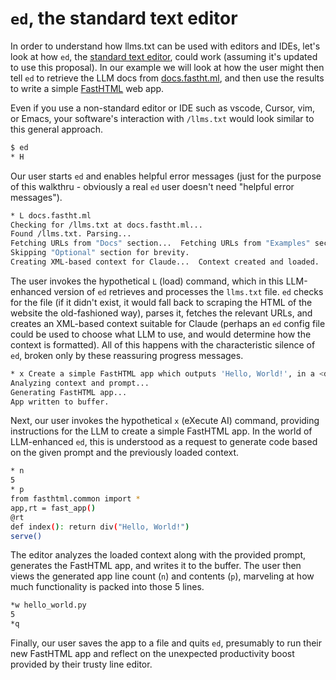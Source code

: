 # `ed`, the standard text editor

In order to understand how llms.txt can be used with editors and IDEs, let's look at how `ed`, the [standard text editor](https://www.gnu.org/fun/jokes/ed-msg.html), could work (assuming it's updated to use this proposal). In our example we will look at how the user might then tell `ed` to retrieve the LLM docs from [docs.fastht.ml](https://docs.fastht.ml), and then use the results to write a simple [FastHTML](https://fastht.ml) web app.

Even if you use a non-standard editor or IDE such as vscode, Cursor, vim, or Emacs, your software's interaction with `/llms.txt` would look similar to this general approach.

```sh
$ ed
* H
```

Our user starts `ed` and enables helpful error messages (just for the purpose of this walkthru - obviously a real `ed` user doesn't need "helpful error messages").

```sh
* L docs.fastht.ml
Checking for /llms.txt at docs.fastht.ml...
Found /llms.txt. Parsing...
Fetching URLs from "Docs" section...  Fetching URLs from "Examples" section...
Skipping "Optional" section for brevity.
Creating XML-based context for Claude...  Context created and loaded.
```

The user invokes the hypothetical `L` (load) command, which in this LLM-enhanced version of `ed` retrieves and processes the `llms.txt` file. `ed` checks for the file (if it didn't exist, it would fall back to scraping the HTML of the website the old-fashioned way), parses it, fetches the relevant URLs, and creates an XML-based context suitable for Claude (perhaps an `ed` config file could be used to choose what LLM to use, and would determine how the context is formatted). All of this happens with the characteristic silence of `ed`, broken only by these reassuring progress messages.

```sh
* x Create a simple FastHTML app which outputs 'Hello, World!', in a <div>.
Analyzing context and prompt...
Generating FastHTML app...
App written to buffer.
```

Next, our user invokes the hypothetical `x` (eXecute AI) command, providing instructions for the LLM to create a simple FastHTML app. In the world of LLM-enhanced `ed`, this is understood as a request to generate code based on the given prompt and the previously loaded context.

```sh
* n
5
* p
from fasthtml.common import *
app,rt = fast_app()
@rt
def index(): return div("Hello, World!")
serve()
```

The editor analyzes the loaded context along with the provided prompt, generates the FastHTML app, and writes it to the buffer. The user then views the generated app line count (`n`) and contents (`p`), marveling at how much functionality is packed into those 5 lines.

```sh
*w hello_world.py
5
*q
```

Finally, our user saves the app to a file and quits `ed`, presumably to run their new FastHTML app and reflect on the unexpected productivity boost provided by their trusty line editor.

